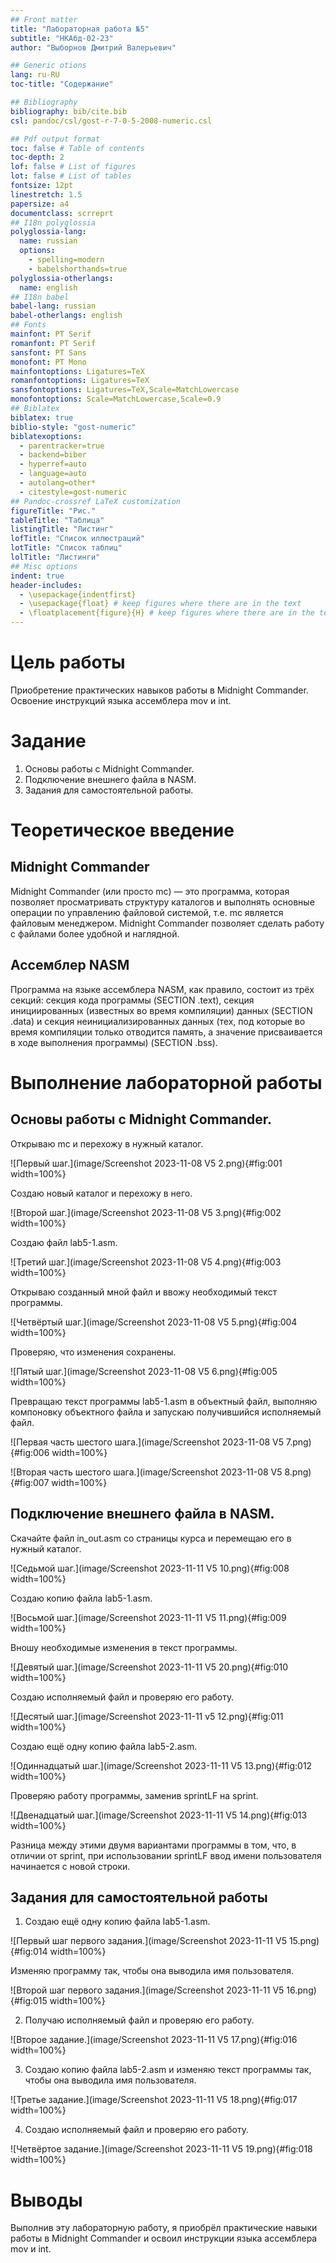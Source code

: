 ```yaml
---
## Front matter
title: "Лабораторная работа №5"
subtitle: "НКАбд-02-23"
author: "Выборнов Дмитрий Валерьевич"

## Generic otions
lang: ru-RU
toc-title: "Содержание"

## Bibliography
bibliography: bib/cite.bib
csl: pandoc/csl/gost-r-7-0-5-2008-numeric.csl

## Pdf output format
toc: false # Table of contents
toc-depth: 2
lof: false # List of figures
lot: false # List of tables
fontsize: 12pt
linestretch: 1.5
papersize: a4
documentclass: scrreprt
## I18n polyglossia
polyglossia-lang:
  name: russian
  options:
	- spelling=modern
	- babelshorthands=true
polyglossia-otherlangs:
  name: english
## I18n babel
babel-lang: russian
babel-otherlangs: english
## Fonts
mainfont: PT Serif
romanfont: PT Serif
sansfont: PT Sans
monofont: PT Mono
mainfontoptions: Ligatures=TeX
romanfontoptions: Ligatures=TeX
sansfontoptions: Ligatures=TeX,Scale=MatchLowercase
monofontoptions: Scale=MatchLowercase,Scale=0.9
## Biblatex
biblatex: true
biblio-style: "gost-numeric"
biblatexoptions:
  - parentracker=true
  - backend=biber
  - hyperref=auto
  - language=auto
  - autolang=other*
  - citestyle=gost-numeric
## Pandoc-crossref LaTeX customization
figureTitle: "Рис."
tableTitle: "Таблица"
listingTitle: "Листинг"
lofTitle: "Список иллюстраций"
lotTitle: "Список таблиц"
lolTitle: "Листинги"
## Misc options
indent: true
header-includes:
  - \usepackage{indentfirst}
  - \usepackage{float} # keep figures where there are in the text
  - \floatplacement{figure}{H} # keep figures where there are in the text
---
```


# Цель работы

Приобретение практических навыков работы в Midnight Commander. Освоение инструкций
языка ассемблера mov и int.

# Задание

1. Основы работы с Midnight Commander.
2. Подключение внешнего файла в NASM.
3. Задания для самостоятельной работы.

# Теоретическое введение

## Midnight Commander

Midnight Commander (или просто mc) — это программа, которая позволяет просматривать
структуру каталогов и выполнять основные операции по управлению файловой системой,
т.е. mc является файловым менеджером. Midnight Commander позволяет сделать работу с
файлами более удобной и наглядной.

## Ассемблер NASM

Программа на языке ассемблера NASM, как правило, состоит из трёх секций: секция кода
программы (SECTION .text), секция инициированных (известных во время компиляции)
данных (SECTION .data) и секция неинициализированных данных (тех, под которые во
время компиляции только отводится память, а значение присваивается в ходе выполнения
программы) (SECTION .bss).

# Выполнение лабораторной работы

## Основы работы с Midnight Commander.

Открываю mc и перехожу в нужный каталог.

![Первый шаг.](image/Screenshot 2023-11-08 V5 2.png){#fig:001 width=100%}

Создаю новый каталог и перехожу в него.

![Второй шаг.](image/Screenshot 2023-11-08 V5 3.png){#fig:002 width=100%}

Создаю файл lab5-1.asm.

![Третий шаг.](image/Screenshot 2023-11-08 V5 4.png){#fig:003 width=100%}

Открываю созданный мной файл и ввожу необходимый текст программы.

![Четвёртый шаг.](image/Screenshot 2023-11-08 V5 5.png){#fig:004 width=100%}

Проверяю, что изменения сохранены.

![Пятый шаг.](image/Screenshot 2023-11-08 V5 6.png){#fig:005 width=100%}

Превращаю текст программы lab5-1.asm в объектный файл, выполняю компоновку объектного файла и запускаю получившийся исполняемый файл.

![Первая часть шестого шага.](image/Screenshot 2023-11-08 V5 7.png){#fig:006 width=100%}

![Вторая часть шестого шага.](image/Screenshot 2023-11-08 V5 8.png){#fig:007 width=100%}

## Подключение внешнего файла в NASM.

Скачайте файл in_out.asm со страницы курса и перемещаю его в нужный каталог.

![Седьмой шаг.](image/Screenshot 2023-11-11 V5 10.png){#fig:008 width=100%}

Создаю копию файла lab5-1.asm.

![Восьмой шаг.](image/Screenshot 2023-11-11 V5 11.png){#fig:009 width=100%}

Вношу необходимые изменения в текст программы.

![Девятый шаг.](image/Screenshot 2023-11-11 V5 20.png){#fig:010 width=100%}

Создаю исполняемый файл и проверяю его работу.

![Десятый шаг.](image/Screenshot 2023-11-11 v5 12.png){#fig:011 width=100%}

Создаю ещё одну копию файла lab5-2.asm.

![Одиннадцатый шаг.](image/Screenshot 2023-11-11 V5 13.png){#fig:012 width=100%}

Проверяю работу программы, заменив sprintLF на sprint.

![Двенадцатый шаг.](image/Screenshot 2023-11-11 V5 14.png){#fig:013 width=100%}

Разница между этими двумя вариантами программы в том, что, в отличии от sprint, при использовании sprintLF ввод имени пользователя начинается с новой строки.

## Задания для самостоятельной работы

1. Создаю ещё одну копию файла lab5-1.asm.

![Первый шаг первого задания.](image/Screenshot 2023-11-11 V5 15.png){#fig:014 width=100%}

Изменяю программу так, чтобы она выводила имя пользователя.

![Второй шаг первого задания.](image/Screenshot 2023-11-11 V5 16.png){#fig:015 width=100%}

2. Получаю исполняемый файл и проверяю его работу.

![Второе задание.](image/Screenshot 2023-11-11 V5 17.png){#fig:016 width=100%}

3. Создаю копию файла lab5-2.asm и изменяю текст программы так, чтобы она выводила имя пользователя.

![Третье задание.](image/Screenshot 2023-11-11 V5 18.png){#fig:017 width=100%}

4. Создаю исполняемый файл и проверяю его работу.

![Четвёртое задание.](image/Screenshot 2023-11-11 V5 19.png){#fig:018 width=100%}

# Выводы

Выполнив эту лабораторную работу, я приобрёл практические навыки работы в Midnight Commander и освоил инструкции языка ассемблера mov и int.
